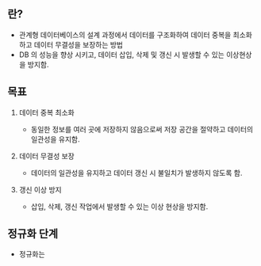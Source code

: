 ## 란?
* 관계형 데이터베이스의 설계 과정에서 데이터를 구조화하여 데이터 중복을 최소화 하고 데이터 무결성을 보장하는 방법
* DB 의 성능을 향상 시키고, 데이터 삽입, 삭제 및 갱신 시 발생할 수 있는 이상현상을 방지함.


## 목표
1. 데이터 중복 최소화
	* 동일한 정보를 여러 곳에 저장하지 않음으로써 저장 공간을 절약하고 데이터의 일관성을 유지함.

2. 데이터 무결성 보장
	* 데이터의 일관성을 유지하고 데이터 갱신 시 불일치가 발생하지 않도록 함.

3. 갱신 이상 방지
	* 삽입, 삭제, 갱신 작업에서 발생할 수 있는 이상 현상을 방지함.


## 정규화 단계

* 정규화는 